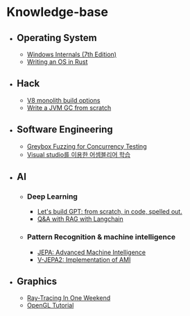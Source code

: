 # Knowledge-base

  * ## Operating System
 
    - [Windows Internals (7th Edition)](https://learn.microsoft.com/en-us/sysinternals/resources/windows-internals)
    - [Writing an OS in Rust](https://os.phil-opp.com/ko/)
      
  * ## Hack
    
    - [V8 monolith build options](https://github.com/newkjs/v8-monolith-builds)
    - [Write a JVM GC from scratch](https://shipilev.net/jvm/diy-gc/)
      
  * ## Software Engineering

    - [Greybox Fuzzing for Concurrency Testing](https://dl.acm.org/doi/10.1145/3620665.3640389)
    - [Visual studio를 이용한 어셈블리어 학습](https://www.youtube.com/watch?v=cEnpeDMAw_Y)
      
  * ## AI

    + ### Deep Learning
      
      - [Let's build GPT: from scratch, in code, spelled out.](https://youtu.be/kCc8FmEb1nY?si=tkQTUXFrtItrJQEG)
      - [Q&A with RAG with Langchain](https://python.langchain.com/v0.1/docs/use_cases/question_answering/)

    + ### Pattern Recognition & machine intelligence
      
      - [JEPA: Advanced Machine Intelligence](https://ai.meta.com/research/publications/revisiting-feature-prediction-for-learning-visual-representations-from-video/)
      - [V-JEPA2: Implementation of AMI](https://ai.meta.com/vjepa/)
      
  * ## Graphics
  
    - [Ray-Tracing In One Weekend](https://raytracing.github.io/books/RayTracingTheNextWeek.html)
    - [OpenGL Tutorial](https://opengl-tutorial.org/)

    


